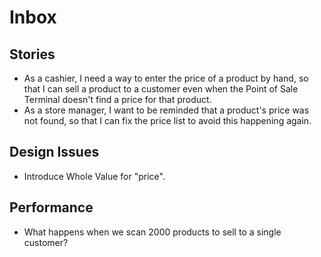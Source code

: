 # Inbox

## Stories

* As a cashier, I need a way to enter the price of a product by hand, so that I can sell a product to a customer even when the Point of Sale Terminal doesn't find a price for that product.
* As a store manager, I want to be reminded that a product's price was not found, so that I can fix the price list to avoid this happening again.

## Design Issues

* Introduce Whole Value for "price".

## Performance

* What happens when we scan 2000 products to sell to a single customer?
